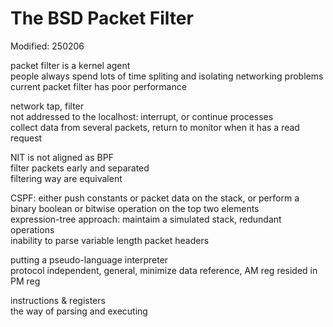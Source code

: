 # The BSD Packet Filter  

Modified: 250206  

packet filter is a kernel agent  
people always spend lots of time spliting and isolating networking problems  
current packet filter has poor performance  

network tap, filter  
not addressed to the localhost: interrupt, or continue processes  
collect data from several packets, return to monitor when it has a read request  

NIT is not aligned as BPF  
filter packets early and separated  
filtering way are equivalent  

CSPF: either push constants or packet data on the stack, or perform a binary boolean or bitwise operation on the top two elements  
expression-tree approach: maintaim a simulated stack, redundant operations  
inability to parse variable length packet headers  

putting a pseudo-language interpreter  
protocol independent, general, minimize data reference, AM reg resided in PM reg  

instructions & registers  
the way of parsing and executing  

